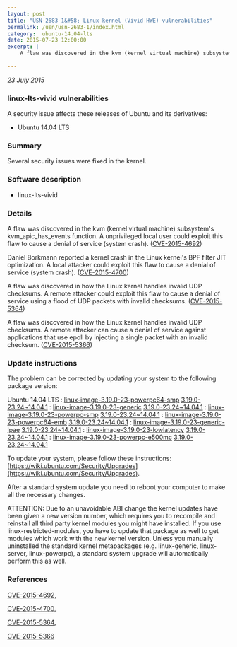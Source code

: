 ```yaml
---
layout: post
title: "USN-2683-1&#58; Linux kernel (Vivid HWE) vulnerabilities"
permalink: /usn/usn-2683-1/index.html
category:  ubuntu-14.04-lts
date: 2015-07-23 12:00:00
excerpt: |
    A flaw was discovered in the kvm (kernel virtual machine) subsystem&#39;s kvm_apic_has_events function. A unprivileged local user could exploit this flaw to cause a denial of service (system crash). ([CVE-2015-4692](http://people.ubuntu.com/~ubuntu-security/cve/CVE-2015-4692))
    
--- 
```

 
 

*23 July 2015*

### linux-lts-vivid vulnerabilities

A security issue affects these releases of Ubuntu and its derivatives:

* Ubuntu 14.04 LTS

### Summary

Several security issues were fixed in the kernel. 

### Software description

* linux-lts-vivid 

### Details

A flaw was discovered in the kvm (kernel virtual machine) subsystem&#39;s kvm_apic_has_events function. A unprivileged local user could exploit this flaw to cause a denial of service (system crash). ([CVE-2015-4692](http://people.ubuntu.com/~ubuntu-security/cve/CVE-2015-4692))

Daniel Borkmann reported a kernel crash in the Linux kernel&#39;s BPF filter JIT optimization. A local attacker could exploit this flaw to cause a denial of service (system crash). ([CVE-2015-4700](http://people.ubuntu.com/~ubuntu-security/cve/CVE-2015-4700))

A flaw was discovered in how the Linux kernel handles invalid UDP checksums. A remote attacker could exploit this flaw to cause a denial of service using a flood of UDP packets with invalid checksums. ([CVE-2015-5364](http://people.ubuntu.com/~ubuntu-security/cve/CVE-2015-5364))

A flaw was discovered in how the Linux kernel handles invalid UDP checksums. A remote attacker can cause a denial of service against applications that use epoll by injecting a single packet with an invalid checksum. ([CVE-2015-5366](http://people.ubuntu.com/~ubuntu-security/cve/CVE-2015-5366)) 

### Update instructions

The problem can be corrected by updating your system to the following package version:

Ubuntu 14.04 LTS
 : [linux-image-3.19.0-23-powerpc64-smp](https://launchpad.net/ubuntu/+source/linux-lts-vivid) <span> [3.19.0-23.24~14.04.1](https://launchpad.net/ubuntu/+source/linux-lts-vivid/3.19.0-23.24~14.04.1) </span> 
 : [linux-image-3.19.0-23-generic](https://launchpad.net/ubuntu/+source/linux-lts-vivid) <span> [3.19.0-23.24~14.04.1](https://launchpad.net/ubuntu/+source/linux-lts-vivid/3.19.0-23.24~14.04.1) </span> 
 : [linux-image-3.19.0-23-powerpc-smp](https://launchpad.net/ubuntu/+source/linux-lts-vivid) <span> [3.19.0-23.24~14.04.1](https://launchpad.net/ubuntu/+source/linux-lts-vivid/3.19.0-23.24~14.04.1) </span> 
 : [linux-image-3.19.0-23-powerpc64-emb](https://launchpad.net/ubuntu/+source/linux-lts-vivid) <span> [3.19.0-23.24~14.04.1](https://launchpad.net/ubuntu/+source/linux-lts-vivid/3.19.0-23.24~14.04.1) </span> 
 : [linux-image-3.19.0-23-generic-lpae](https://launchpad.net/ubuntu/+source/linux-lts-vivid) <span> [3.19.0-23.24~14.04.1](https://launchpad.net/ubuntu/+source/linux-lts-vivid/3.19.0-23.24~14.04.1) </span> 
 : [linux-image-3.19.0-23-lowlatency](https://launchpad.net/ubuntu/+source/linux-lts-vivid) <span> [3.19.0-23.24~14.04.1](https://launchpad.net/ubuntu/+source/linux-lts-vivid/3.19.0-23.24~14.04.1) </span> 
 : [linux-image-3.19.0-23-powerpc-e500mc](https://launchpad.net/ubuntu/+source/linux-lts-vivid) <span> [3.19.0-23.24~14.04.1](https://launchpad.net/ubuntu/+source/linux-lts-vivid/3.19.0-23.24~14.04.1) </span> 

To update your system, please follow these instructions: [https://wiki.ubuntu.com/Security/Upgrades](https://wiki.ubuntu.com/Security/Upgrades).

After a standard system update you need to reboot your computer to make all the necessary changes.

ATTENTION: Due to an unavoidable ABI change the kernel updates have been given a new version number, which requires you to recompile and reinstall all third party kernel modules you might have installed. If you use linux-restricted-modules, you have to update that package as well to get modules which work with the new kernel version. Unless you manually uninstalled the standard kernel metapackages (e.g. linux-generic, linux-server, linux-powerpc), a standard system upgrade will automatically perform this as well. 

### References

 
 [CVE-2015-4692](http://people.ubuntu.com/~ubuntu-security/cve/CVE-2015-4692), 

 [CVE-2015-4700](http://people.ubuntu.com/~ubuntu-security/cve/CVE-2015-4700), 

 [CVE-2015-5364](http://people.ubuntu.com/~ubuntu-security/cve/CVE-2015-5364), 

 [CVE-2015-5366](http://people.ubuntu.com/~ubuntu-security/cve/CVE-2015-5366)
 

